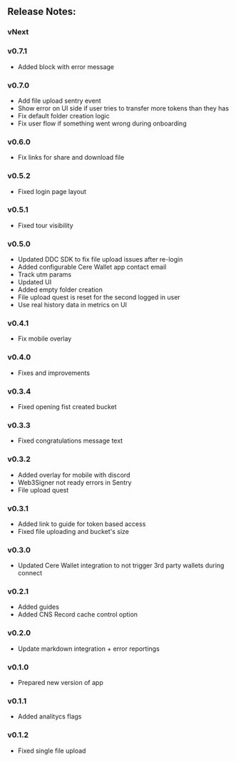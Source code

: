 ## Release Notes:

### vNext

### v0.7.1

- Added block with error message

### v0.7.0

- Add file upload sentry event
- Show error on UI side if user tries to transfer more tokens than they has
- Fix default folder creation logic
- Fix user flow if something went wrong during onboarding

### v0.6.0

- Fix links for share and download file

### v0.5.2

- Fixed login page layout

### v0.5.1

- Fixed tour visibility

### v0.5.0

- Updated DDC SDK to fix file upload issues after re-login
- Added configurable Cere Wallet app contact email
- Track utm params
- Updated UI
- Added empty folder creation
- File upload quest is reset for the second logged in user
- Use real history data in metrics on UI

### v0.4.1

- Fix mobile overlay

### v0.4.0

- Fixes and improvements

### v0.3.4

- Fixed opening fist created bucket

### v0.3.3

- Fixed congratulations message text

### v0.3.2

- Added overlay for mobile with discord
- Web3Signer not ready errors in Sentry
- File upload quest

### v0.3.1

- Added link to guide for token based access
- Fixed file uploading and bucket's size

### v0.3.0

- Updated Cere Wallet integration to not trigger 3rd party wallets during connect

### v0.2.1

- Added guides
- Added CNS Record cache control option

### v0.2.0

- Update markdown integration + error reportings

### v0.1.0

- Prepared new version of app

### v0.1.1

- Added analitycs flags

### v0.1.2

- Fixed single file upload
